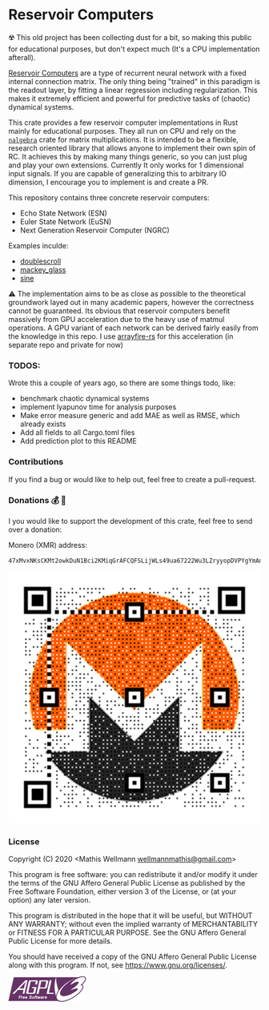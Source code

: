 # Reservoir Computers
:radioactive: This old project has been collecting dust for a bit, so making this public for educational purposes, but don't expect much (It's a CPU implementation afterall).

[Reservoir Computers](https://en.wikipedia.org/wiki/Reservoir_computing) 
are a type of recurrent neural network with a fixed internal connection matrix.
The only thing being "trained" in this paradigm is the readout layer, by fitting a linear regression including regularization.
This makes it extremely efficient and powerful for predictive tasks of (chaotic) dynamical systems.

This crate provides a few reservoir computer implementations in Rust mainly for educational purposes.
They all run on CPU and rely on the [`nalgebra`](https://github.com/dimforge/nalgebra) crate for matrix multiplications.
It is intended to be a flexible, research oriented library that allows anyone to implement their own spin of RC.
It achieves this by making many things generic, so you can just plug and play your own extensions.
Currently It only works for 1 dimensional input signals. 
If you are capable of generalizing this to arbitrary IO dimension, I encourage you to implement is and create a PR.

This repository contains three concrete reservoir computers:
- Echo State Network (ESN)
- Euler State Network (EuSN)
- Next Generation Reservoir Computer (NGRC)

Examples inculde:
- [doublescroll](/examples/doublescroll)
- [mackey_glass](/examples/mackey_glass)
- [sine](/examples/sine)

:warning: The implementation aims to be as close as possible to the theoretical groundwork layed out in many academic papers, however the correctness cannot be guaranteed.
Its obvious that reservoir computers benefit massively from GPU acceleration due to the heavy use of matmul operations. A GPU variant of each network can be derived fairly easily from the knowledge in this repo. I use [arrayfire-rs](https://github.com/arrayfire/arrayfire-rust) for this acceleration (in separate repo and private for now)

### TODOS:
Wrote this a couple of years ago, so there are some things todo, like:
- benchmark chaotic dynamical systems
- implement lyapunov time for analysis purposes
- Make error measure generic and add MAE as well as RMSE, which already exists
- Add all fields to all Cargo.toml files
- Add prediction plot to this README

### Contributions
If you find a bug or would like to help out, feel free to create a pull-request.

### Donations :moneybag: :money_with_wings:
I you would like to support the development of this crate, feel free to send over a donation:

Monero (XMR) address:
```plain
47xMvxNKsCKMt2owkDuN1Bci2KMiqGrAFCQFSLijWLs49ua67222Wu3LZryyopDVPYgYmAnYkSZSz9ZW2buaDwdyKTWGwwb
```

![monero](img_readme/monero_donations_qrcode.png)

### License
Copyright (C) 2020  <Mathis Wellmann wellmannmathis@gmail.com>

This program is free software: you can redistribute it and/or modify
it under the terms of the GNU Affero General Public License as published by
the Free Software Foundation, either version 3 of the License, or
(at your option) any later version.

This program is distributed in the hope that it will be useful,
but WITHOUT ANY WARRANTY; without even the implied warranty of
MERCHANTABILITY or FITNESS FOR A PARTICULAR PURPOSE.  See the
GNU Affero General Public License for more details.

You should have received a copy of the GNU Affero General Public License
along with this program.  If not, see <https://www.gnu.org/licenses/>.

![GNU AGPLv3](img_readme/agplv3.png)
